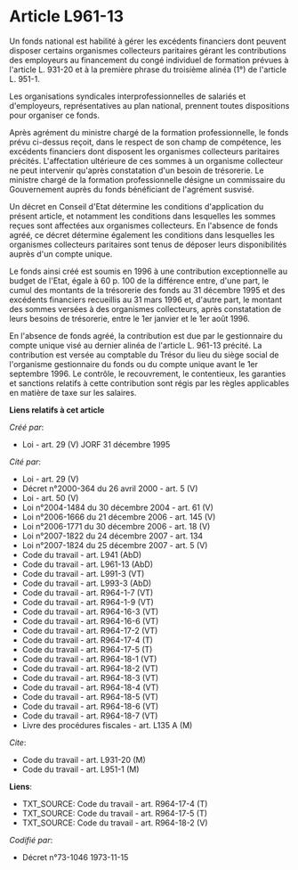 # Article L961-13

Un fonds national est habilité à gérer les excédents financiers dont peuvent disposer certains organismes collecteurs
paritaires gérant les contributions des employeurs au financement du congé individuel de formation prévues à l'article L.
931-20 et à la première phrase du troisième alinéa (1°) de l'article L. 951-1.

Les organisations syndicales interprofessionnelles de salariés et d'employeurs, représentatives au plan national, prennent
toutes dispositions pour organiser ce fonds.

Après agrément du ministre chargé de la formation professionnelle, le fonds prévu ci-dessus reçoit, dans le respect de son
champ de compétence, les excédents financiers dont disposent les organismes collecteurs paritaires précités. L'affectation
ultérieure de ces sommes à un organisme collecteur ne peut intervenir qu'après constatation d'un besoin de trésorerie. Le
ministre chargé de la formation professionnelle désigne un commissaire du Gouvernement auprès du fonds bénéficiant de
l'agrément susvisé.

Un décret en Conseil d'Etat détermine les conditions d'application du présent article, et notamment les conditions dans
lesquelles les sommes reçues sont affectées aux organismes collecteurs. En l'absence de fonds agréé, ce décret détermine
également les conditions dans lesquelles les organismes collecteurs paritaires sont tenus de déposer leurs disponibilités
auprès d'un compte unique.

Le fonds ainsi créé est soumis en 1996 à une contribution exceptionnelle au budget de l'Etat, égale à 60 p. 100 de la
différence entre, d'une part, le cumul des montants de la trésorerie des fonds au 31 décembre 1995 et des excédents
financiers recueillis au 31 mars 1996 et, d'autre part, le montant des sommes versées à des organismes collecteurs, après
constatation de leurs besoins de trésorerie, entre le 1er janvier et le 1er août 1996.

En l'absence de fonds agréé, la contribution est due par le gestionnaire du compte unique visé au dernier alinéa de l'article
L. 961-13 précité. La contribution est versée au comptable du Trésor du lieu du siège social de l'organisme gestionnaire du
fonds ou du compte unique avant le 1er septembre 1996. Le contrôle, le recouvrement, le contentieux, les garanties et
sanctions relatifs à cette contribution sont régis par les règles applicables en matière de taxe sur les salaires.

**Liens relatifs à cet article**

_Créé par_:

  - Loi - art. 29 (V) JORF 31 décembre 1995

_Cité par_:

  - Loi - art. 29 (V)
  - Décret n°2000-364 du 26 avril 2000 - art. 5 (V)
  - Loi - art. 50 (V)
  - Loi n°2004-1484 du 30 décembre 2004 - art. 61 (V)
  - Loi n°2006-1666 du 21 décembre 2006 - art. 145 (V)
  - Loi n°2006-1771 du 30 décembre 2006 - art. 18 (V)
  - Loi n°2007-1822 du 24 décembre 2007 - art. 134
  - Loi n°2007-1824 du 25 décembre 2007 - art. 5 (V)
  - Code du travail - art. L941 (AbD)
  - Code du travail - art. L961-13 (AbD)
  - Code du travail - art. L991-3 (VT)
  - Code du travail - art. L993-3 (AbD)
  - Code du travail - art. R964-1-7 (VT)
  - Code du travail - art. R964-1-9 (VT)
  - Code du travail - art. R964-16-3 (VT)
  - Code du travail - art. R964-16-6 (VT)
  - Code du travail - art. R964-17-2 (VT)
  - Code du travail - art. R964-17-4 (T)
  - Code du travail - art. R964-17-5 (T)
  - Code du travail - art. R964-18-1 (VT)
  - Code du travail - art. R964-18-2 (VT)
  - Code du travail - art. R964-18-3 (VT)
  - Code du travail - art. R964-18-4 (VT)
  - Code du travail - art. R964-18-5 (VT)
  - Code du travail - art. R964-18-6 (VT)
  - Code du travail - art. R964-18-7 (VT)
  - Livre des procédures fiscales - art. L135 A (M)

_Cite_:

  - Code du travail - art. L931-20 (M)
  - Code du travail - art. L951-1 (M)

**Liens**:

  - TXT_SOURCE: Code du travail - art. R964-17-4 (T)
  - TXT_SOURCE: Code du travail - art. R964-17-5 (T)
  - TXT_SOURCE: Code du travail - art. R964-18-2 (V)

_Codifié par_:

  - Décret n°73-1046 1973-11-15
